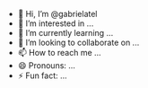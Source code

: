 - 👋 Hi, I’m @gabrielatel
- 👀 I’m interested in ...
- 🌱 I’m currently learning ...
- 💞️ I’m looking to collaborate on ...
- 📫 How to reach me ...
- 😄 Pronouns: ...
- ⚡ Fun fact: ...

<!---
gabrielatel/gabrielatel is a ✨ special ✨ repository because its `README.md` (this file) appears on your GitHub profile.
You can click the Preview link to take a look at your changes.
--->
